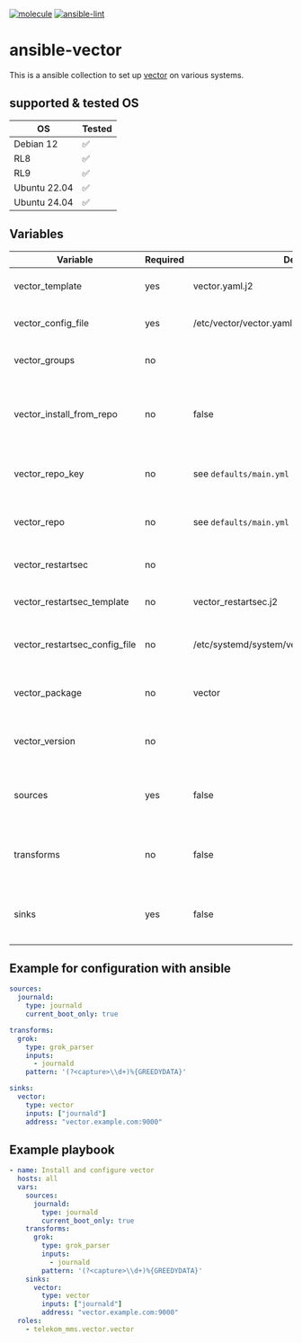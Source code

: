 [![molecule](https://github.com/telekom-mms/ansible-vector/actions/workflows/molecule.yml/badge.svg)](https://github.com/telekom-mms/ansible-vector/actions/workflows/molecule.yml) [![ansible-lint](https://github.com/telekom-mms/ansible-vector/actions/workflows/ansible-lint.yml/badge.svg)](https://github.com/telekom-mms/ansible-vector/actions/workflows/ansible-lint.yml)

# ansible-vector

This is a ansible collection to set up [vector](https://vector.dev) on various systems.

## supported & tested OS

| OS           | Tested
|--------------|--------------------
| Debian 12    | :white_check_mark:
| RL8          | :white_check_mark:
| RL9          | :white_check_mark:
| Ubuntu 22.04 | :white_check_mark:
| Ubuntu 24.04 | :white_check_mark:

## Variables

| Variable                      | Required | Default                                          | Description
|-------------------------------|----------|--------------------------------------------------|----------------------------------------------------------------------------------------------------------------------------
| vector_template               | yes      | vector.yaml.j2                                   | path of your vector.yaml template
| vector_config_file            | yes      | /etc/vector/vector.yaml                          | system path of your vector.yaml configuration
| vector_groups                 | no       |                                                  | add user vector to specified groups
| vector_install_from_repo      | no       | false                                            | whether to install vector from packages or install from deb or redhat based repositories
| vector_repo_key               | no       | see `defaults/main.yml`                          | configurable repo key, in case repo proxy is used
| vector_repo                   | no       | see `defaults/main.yml`                          | configurable repo, in case repo proxy is used
| vector_restartsec             | no       |                                                  | add RestartSec to systemd config
| vector_restartsec_template    | no       | vector_restartsec.j2                             | path of your vector_restartsec template
| vector_restartsec_config_file | no       | /etc/systemd/system/vector.service.d/vector.conf | system path of your drop-in vector systemd configuration
| vector_package                | no       | vector                                           | option to define vector version with package name
| vector_version                | no       |                                                  | define vector version while vector is installed by source
| sources                       | yes      | false                                            | ingest observability data from a wide variety of targets [link](https://vector.dev/docs/reference/configuration/sources/)
| transforms                    | no       | false                                            | shape your data as it moves through your Vector topology [link](https://vector.dev/docs/reference/configuration/transforms/)
| sinks                         | yes      | false                                            | deliver your observability data to a variety of destinations [link](https://vector.dev/docs/reference/configuration/sinks/)

## Example for configuration with ansible
```yaml
sources:
  journald:
    type: journald
    current_boot_only: true

transforms:
  grok:
    type: grok_parser
    inputs:
      - journald
    pattern: '(?<capture>\\d+)%{GREEDYDATA}'

sinks:
  vector:
    type: vector
    inputs: ["journald"]
    address: "vector.example.com:9000"
```

## Example playbook
```yaml
- name: Install and configure vector
  hosts: all
  vars:
    sources:
      journald:
        type: journald
        current_boot_only: true
    transforms:
      grok:
        type: grok_parser
        inputs:
          - journald
        pattern: '(?<capture>\\d+)%{GREEDYDATA}'
    sinks:
      vector:
        type: vector
        inputs: ["journald"]
        address: "vector.example.com:9000"
  roles:
    - telekom_mms.vector.vector
```
